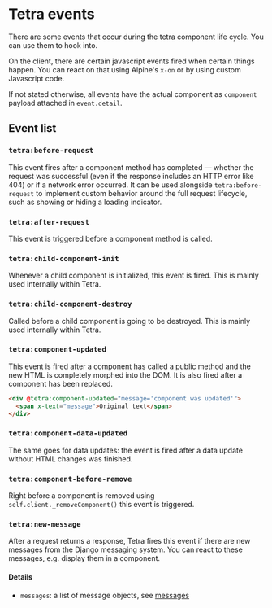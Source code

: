 # Tetra events

There are some events that occur during the tetra component life cycle. You can use them to hook into.


On the client, there are certain javascript events fired when certain things happen. You can react on that using Alpine's `x-on` or by using custom Javascript code.

If not stated otherwise, all events have the actual component as `component` payload attached in `event.detail`.

## Event list

### `tetra:before-request`

This event fires after a component method has completed — whether the request was successful (even if the response includes an HTTP error like 404) or if a network error occurred. It can be used alongside `tetra:before-request` to implement custom behavior around the full request lifecycle, such as showing or hiding a loading indicator.


### `tetra:after-request`

This event is triggered before a component method is called.

### `tetra:child-component-init`

Whenever a child component is initialized, this event is fired. This is mainly used internally within Tetra.

### `tetra:child-component-destroy`

Called before a child component is going to be destroyed. This is mainly used internally within Tetra.

### `tetra:component-updated`
This event is fired after a component has called a public method and the new HTML is completely morphed into the DOM.
It is also fired after a component has been replaced.

```html
<div @tetra:component-updated="message='component was updated'">
  <span x-text="message">Original text</span>
</div>
```

### `tetra:component-data-updated`

The same goes for data updates: the event is fired after a data update without HTML changes was finished.

### `tetra:component-before-remove`

Right before a component is removed using `self.client._removeComponent()` this event is triggered.

### `tetra:new-message`

After a request returns a response, Tetra fires this event if there are new messages from the Django messaging system. You can react to these messages, e.g. display them in a component.

#### Details
* `messages`: a list of message objects, see [messages](messages.md)
